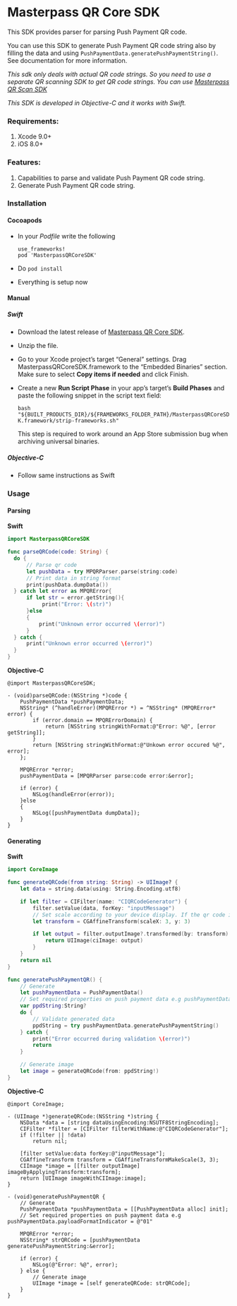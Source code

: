 # Masterpass QR Core SDK

This SDK provides parser for parsing Push Payment QR code.

You can use this SDK to generate Push Payment QR code string also by filling the data and using `PushPaymentData.generatePushPaymentString()`. See documentation for more information.

_This sdk only deals with actual QR code strings. So you need to use a separate QR scanning SDK to get QR code strings. You can use [Masterpass QR Scan SDK][1]_

*This SDK is developed in Objective-C and it works with Swift.*

### Requirements:
1. Xcode 9.0+
2. iOS 8.0+

### Features:
1. Capabilities to parse and validate Push Payment QR code string.
2. Generate Push Payment QR code string.

### Installation

#### Cocoapods
- In your *Podfile* write the following

  ```
  use_frameworks!
  pod 'MasterpassQRCoreSDK'
  ```

- Do `pod install`
- Everything is setup now

#### Manual
##### Swift
- Download the latest release of [Masterpass QR Core SDK][2].
- Unzip the file.
- Go to your Xcode project’s target “General” settings. Drag MasterpassQRCoreSDK.framework to the “Embedded Binaries” section. Make sure to select **Copy items if needed** and click Finish.
- Create a new **Run Script Phase** in your app’s target’s **Build Phases** and paste the following snippet in the script text field:

	`bash "${BUILT_PRODUCTS_DIR}/${FRAMEWORKS_FOLDER_PATH}/MasterpassQRCoreSDK.framework/strip-frameworks.sh"`

  This step is required to work around an App Store submission bug when archiving universal binaries.


##### Objective-C
- Follow same instructions as Swift

[1]: https://www.github.com/Mastercard/masterpass-qr-scan-sdk-ios
[2]: https://www.github.com/Mastercard/masterpass-qr-core-sdk-ios/releases/download/2.0.2/masterpassqrcoresdk-framework-ios.zip

### Usage

#### Parsing

__Swift__

```swift
import MasterpassQRCoreSDK

func parseQRCode(code: String) {
  do {
      // Parse qr code
      let pushData = try MPQRParser.parse(string:code)
      // Print data in string format
      print(pushData.dumpData())
  } catch let error as MPQRError{
      if let str = error.getString(){
           print("Error: \(str)")
      }else
      {
          print("Unknown error occurred \(error)")
      }
  } catch {
      print("Unknown error occurred \(error)")
  }
}
```

__Objective-C__

```objc
@import MasterpassQRCoreSDK;

- (void)parseQRCode:(NSString *)code {
    PushPaymentData *pushPaymentData;
    NSString* (^handleError)(MPQRError *) = ^NSString* (MPQRError* error) {
        if (error.domain == MPQRErrorDomain) {
            return [NSString stringWithFormat:@"Error: %@", [error getString]];
        }
        return [NSString stringWithFormat:@"Unkown error occured %@", error];
    };

    MPQRError *error;
    pushPaymentData = [MPQRParser parse:code error:&error];

    if (error) {
        NSLog(handleError(error));
    }else
    {
        NSLog([pushPaymentData dumpData]);
    }
}
```

#### Generating

__Swift__

```swift
import CoreImage

func generateQRCode(from string: String) -> UIImage? {
    let data = string.data(using: String.Encoding.utf8)

    if let filter = CIFilter(name: "CIQRCodeGenerator") {
        filter.setValue(data, forKey: "inputMessage")
        // Set scale according to your device display. If the qr code is blurry then increase scale
        let transform = CGAffineTransform(scaleX: 3, y: 3)

        if let output = filter.outputImage?.transformed(by: transform) {
            return UIImage(ciImage: output)
        }
    }
    return nil
}

func generatePushPaymentQR() {
    // Generate
    let pushPaymentData = PushPaymentData()
    // Set required properties on push payment data e.g pushPaymentData.payloadFormatIndicator = "01"
    var ppdString:String?
    do {
        // Validate generated data
        ppdString = try pushPaymentData.generatePushPaymentString()
    } catch {
        print("Error occurred during validation \(error)")
        return
    }

    // Generate image
    let image = generateQRCode(from: ppdString!)
}
```

__Objective-C__

```objc
@import CoreImage;

- (UIImage *)generateQRCode:(NSString *)string {
    NSData *data = [string dataUsingEncoding:NSUTF8StringEncoding];
    CIFilter *filter = [CIFilter filterWithName:@"CIQRCodeGenerator"];
    if (!filter || !data)
        return nil;

    [filter setValue:data forKey:@"inputMessage"];
    CGAffineTransform transform = CGAffineTransformMakeScale(3, 3);
    CIImage *image = [[filter outputImage] imageByApplyingTransform:transform];
    return [UIImage imageWithCIImage:image];
}

- (void)generatePushPaymentQR {
    // Generate
    PushPaymentData *pushPaymentData = [[PushPaymentData alloc] init];
    // Set required properties on push payment data e.g pushPaymentData.payloadFormatIndicator = @"01"

    MPQRError *error;
    NSString* strQRCode = [pushPaymentData generatePushPaymentString:&error];

    if (error) {
        NSLog(@"Error: %@", error);
    } else {
        // Generate image
        UIImage *image = [self generateQRCode: strQRCode];
    }
}
```
